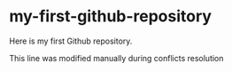 # my-first-github-repository
Here is my first Github repository.

This line was modified manually during conflicts resolution
